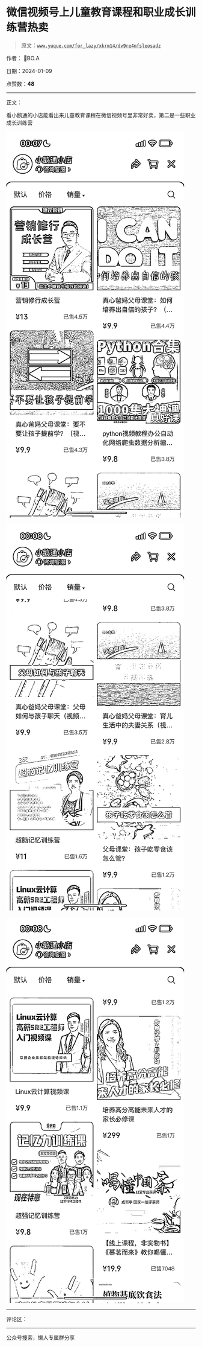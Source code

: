 # 微信视频号上儿童教育课程和职业成长训练营热卖

> 原文：[`www.yuque.com/for_lazy/xkrm14/dv9re4mfsleosadz`](https://www.yuque.com/for_lazy/xkrm14/dv9re4mfsleosadz)

作者： BO.A

日期：2024-01-09

点赞数：**48**

* * *

正文：

看小鹅通的小店能看出来儿童教育课程在微信视频号里非常好卖，第二是一些职业成长训练营

![](img/18036e436b64f07031b2b0e6646625d9.png)

![](img/d2231d95515a7df51d57fbe1ff457cd3.png)

![](img/382fe822d5836842689f6318fcaec601.png)

* * *

评论区：

* * *

公众号搜索，懒人专属群分享